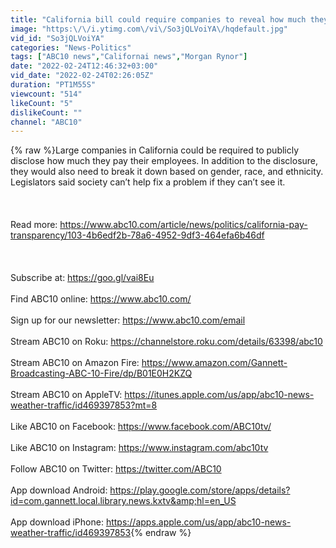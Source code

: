 ```yaml
---
title: "California bill could require companies to reveal how much they pay employees | Rynor Report"
image: "https:\/\/i.ytimg.com\/vi\/So3jQLVoiYA\/hqdefault.jpg"
vid_id: "So3jQLVoiYA"
categories: "News-Politics"
tags: ["ABC10 news","Californai news","Morgan Rynor"]
date: "2022-02-24T12:46:32+03:00"
vid_date: "2022-02-24T02:26:05Z"
duration: "PT1M55S"
viewcount: "514"
likeCount: "5"
dislikeCount: ""
channel: "ABC10"
---
```

{% raw %}Large companies in California could be required to publicly disclose how much they pay their employees. In addition to the disclosure, they would also need to break it down based on gender, race, and ethnicity. Legislators said society can’t help fix a problem if they can’t see it.<br /><br /><br /><br />Read more: <a rel="nofollow" target="blank" href="https://www.abc10.com/article/news/politics/california-pay-transparency/103-4b6edf2b-78a6-4952-9df3-464efa6b46df">https://www.abc10.com/article/news/politics/california-pay-transparency/103-4b6edf2b-78a6-4952-9df3-464efa6b46df</a><br /><br /><br /><br />Subscribe at: <a rel="nofollow" target="blank" href="https://goo.gl/vai8Eu">https://goo.gl/vai8Eu</a><br /><br />Find ABC10 online: <a rel="nofollow" target="blank" href="https://www.abc10.com/">https://www.abc10.com/</a><br /><br />Sign up for our newsletter: <a rel="nofollow" target="blank" href="https://www.abc10.com/email">https://www.abc10.com/email</a> <br /><br />Stream ABC10 on Roku: <a rel="nofollow" target="blank" href="https://channelstore.roku.com/details/63398/abc10">https://channelstore.roku.com/details/63398/abc10</a><br /><br />Stream ABC10 on Amazon Fire: <a rel="nofollow" target="blank" href="https://www.amazon.com/Gannett-Broadcasting-ABC-10-Fire/dp/B01E0H2KZQ">https://www.amazon.com/Gannett-Broadcasting-ABC-10-Fire/dp/B01E0H2KZQ</a><br /><br />Stream ABC10 on AppleTV: <a rel="nofollow" target="blank" href="https://itunes.apple.com/us/app/abc10-news-weather-traffic/id469397853?mt=8">https://itunes.apple.com/us/app/abc10-news-weather-traffic/id469397853?mt=8</a><br /><br />Like ABC10 on Facebook: <a rel="nofollow" target="blank" href="https://www.facebook.com/ABC10tv/">https://www.facebook.com/ABC10tv/</a> <br /><br />Like ABC10 on Instagram: <a rel="nofollow" target="blank" href="https://www.instagram.com/abc10tv">https://www.instagram.com/abc10tv</a><br /><br />Follow ABC10 on Twitter: <a rel="nofollow" target="blank" href="https://twitter.com/ABC10">https://twitter.com/ABC10</a><br /><br />App download Android: <a rel="nofollow" target="blank" href="https://play.google.com/store/apps/details?id=com.gannett.local.library.news.kxtv&amp;hl=en_US">https://play.google.com/store/apps/details?id=com.gannett.local.library.news.kxtv&amp;hl=en_US</a><br /><br />App download iPhone: <a rel="nofollow" target="blank" href="https://apps.apple.com/us/app/abc10-news-weather-traffic/id469397853">https://apps.apple.com/us/app/abc10-news-weather-traffic/id469397853</a>{% endraw %}
